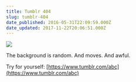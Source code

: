 ```yaml
---
title: Tumblr 404
slug: tumblr-404
date_published: 2016-05-31T22:09:59.000Z
date_updated: 2017-11-22T20:06:51.000Z
---
```


![](https://www.dropbox.com/s/8hj5k9m8t419sgi/Screenshot%202016-05-31%2023.06.21.png?raw=1)

The background is random. And moves. And awful.

Try for yourself: [https://www.tumblr.com/abc](https://www.tumblr.com/abc)
